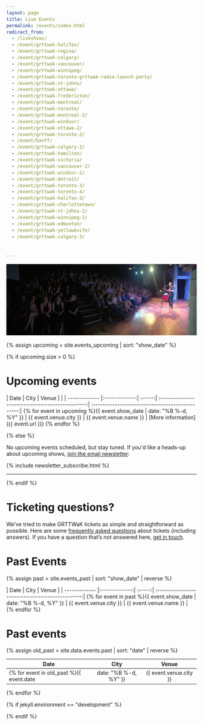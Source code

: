 ```yaml
---
layout: page
title: Live Events
permalink: /events/index.html
redirect_from:
  - /liveshows/
  - /event/grttwak-halifax/
  - /event/grttwak-regina/
  - /event/grttwak-calgary/
  - /event/grttwak-vancouver/
  - /event/grttwak-winnipeg/
  - /event/grttwak-toronto-grttwak-radio-launch-party/
  - /event/grttwak-st-johns/
  - /event/grttwak-ottawa/
  - /event/grttwak-fredericton/
  - /event/grttwak-montreal/
  - /event/grttwak-toronto/
  - /event/grttwak-montreal-2/
  - /event/grttwak-windsor/
  - /event/grttwak-ottawa-2/
  - /event/grttwak-toronto-2/
  - /event/banff/
  - /event/grttwak-calgary-2/
  - /event/grttwak-hamilton/
  - /event/grttwak-victoria/
  - /event/grttwak-vancouver-2/
  - /event/grttwak-windsor-2/
  - /event/grttwak-detroit/
  - /event/grttwak-toronto-3/
  - /event/grttwak-toronto-4/
  - /event/grttwak-halifax-3/
  - /event/grttwak-charlottetown/
  - /event/grttwak-st-johns-2/
  - /event/grttwak-winnipeg-2/
  - /event/grttwak-edmonton/
  - /event/grttwak-yellowknife/
  - /event/grttwak-calgary-3/


---
```


<script>fbq('track', 'ViewContent');</script>

![GRTTWaK](/images/charlottetown_pano.jpg)

{% assign upcoming = site.events_upcoming | sort: "show_date" %}

{% if upcoming.size > 0 %}

# Upcoming events

| Date          | City          | Venue  | <i class="fa fa-ticket" aria-hidden="true"></i>  |
| ------------- |:-------------:| :-----:| :-----------------------------------------------:| :-----------------------------------------------:|
{% for event in upcoming %}{{ event.show_date | date: "%B %-d, %Y" }} | {{ event.venue.city }} | {{ event.venue.name }} | [More information]({{ event.url }})
{% endfor %}

{% else %}

No upcoming events scheduled, but stay tuned. If you'd like a heads-up about upcoming shows, [join the email newsletter](https://grownupsreadthingstheywroteaskids.com/newsletter/):

{% include newsletter_subscribe.html %}

***

{% endif %}

# Ticketing questions?

We’ve tried to make GRTTWaK tickets as simple and straightforward as possible. Here are some [frequently asked questions](/faq/) about tickets (including answers). If you have a question that’s not answered here, [get in touch](/contact/).

# Past Events

{% assign past = site.events_past | sort: "show_date" | reverse %}


| Date          | City          | Venue  |
| ------------- |:-------------:| :-----:| :-----------------------------------------------:|
{% for event in past %}{{ event.show_date | date: "%B %-d, %Y" }} | {{ event.venue.city }} | {{ event.venue.name }} |
{% endfor %}


# Past events

{% assign old_past = site.data.events.past | sort: "date" | reverse %}

| Date          | City          | Venue  |
| ------------- |:-------------:| :-----:|
{% for event in old_past %}{{ event.date | date: "%B %-d, %Y" }} | {{ event.venue.city }} | {{ event.venue.name }} |
{% endfor %}




{% if jekyll.environment == "development" %}
  <script>TitoDevelopmentMode = true</script>
{% endif %}